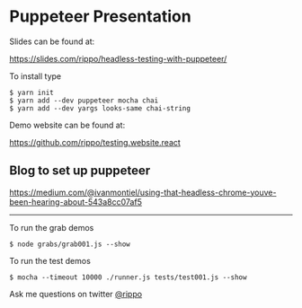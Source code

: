 # Puppeteer Presentation

Slides can be found at:

https://slides.com/rippo/headless-testing-with-puppeteer/

To install type

```
$ yarn init
$ yarn add --dev puppeteer mocha chai
$ yarn add --dev yargs looks-same chai-string
````

Demo website can be found at:

https://github.com/rippo/testing.website.react

## Blog to set up puppeteer

https://medium.com/@ivanmontiel/using-that-headless-chrome-youve-been-hearing-about-543a8cc07af5

---

To run the grab demos

```
$ node grabs/grab001.js --show
```

To run the test demos

```
$ mocha --timeout 10000 ./runner.js tests/test001.js --show
```

Ask me questions on twitter [@rippo](https://twitter.com/rippo)